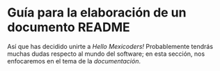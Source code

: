 # Guía para la elaboración de un documento README

Así que has decidido unirte a *Hello Mexicoders!* Probablemente tendrás muchas dudas respecto al mundo del software; en esta sección, nos enfocaremos en el tema de la *documentación*. 